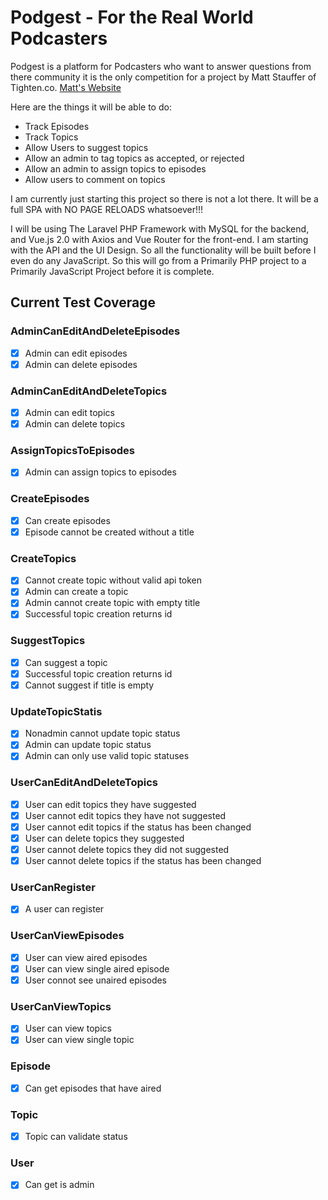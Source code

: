 # Podgest - For the Real World Podcasters

Podgest is a platform for Podcasters who want to answer questions from there community it is the only competition for a project by Matt Stauffer of Tighten.co. [Matt's Website](http://mattstauffer.co)

Here are the things it will be able to do:
- Track Episodes
- Track Topics
- Allow Users to suggest topics
- Allow an admin to tag topics as accepted, or rejected
- Allow an admin to assign topics to episodes
- Allow users to comment on topics

I am currently just starting this project so there is not a lot there.
It will be a full SPA with NO PAGE RELOADS whatsoever!!!

I will be using The Laravel PHP Framework with MySQL for the backend, and Vue.js 2.0 with Axios and Vue Router for the front-end.
I am starting with the API and the UI Design. So all the functionality will be built before I even do any JavaScript.
So this will go from a Primarily PHP project to a Primarily JavaScript Project before it is complete.


## Current Test Coverage

### AdminCanEditAndDeleteEpisodes
- [x] Admin can edit episodes
- [x] Admin can delete episodes

### AdminCanEditAndDeleteTopics
- [x] Admin can edit topics
- [x] Admin can delete topics

### AssignTopicsToEpisodes
- [x] Admin can assign topics to episodes

### CreateEpisodes
- [x] Can create episodes
- [x] Episode cannot be created without a title

### CreateTopics
- [x] Cannot create topic without valid api token
- [x] Admin can create a topic
- [x] Admin cannot create topic with empty title
- [x] Successful topic creation returns id

### SuggestTopics
- [x] Can suggest a topic
- [x] Successful topic creation returns id
- [x] Cannot suggest if title is empty

### UpdateTopicStatis
- [x] Nonadmin cannot update topic status
- [x] Admin can update topic status
- [x] Admin can only use valid topic statuses

### UserCanEditAndDeleteTopics
- [x] User can edit topics they have suggested
- [x] User cannot edit topics they have not suggested
- [x] User cannot edit topics if the status has been changed
- [x] User can delete topics they suggested
- [x] User cannot delete topics they did not suggested
- [x] User cannot delete topics if the status has been changed

### UserCanRegister
- [x] A user can register

### UserCanViewEpisodes
- [x] User can view aired episodes
- [x] User can view single aired episode
- [x] User connot see unaired episodes

### UserCanViewTopics
- [x] User can view topics
- [x] User can view single topic

### Episode
- [x] Can get episodes that have aired

### Topic
- [x] Topic can validate status

### User
- [x] Can get is admin